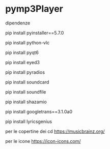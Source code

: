 # pymp3Player

dipendenze

pip install pyinstaller==5.7.0

pip install python-vlc

pip install pyqt6

pip install eyed3

pip install pyradios 

pip install soundcard

pip install soundfile

pip install shazamio

pip install googletrans==3.1.0a0

pip install lyricsgenius

per le copertine dei cd
https://musicbrainz.org/

per le icone
https://icon-icons.com/